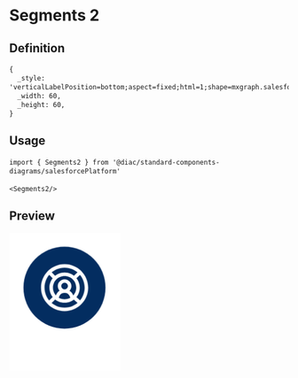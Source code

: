# Segments 2

## Definition

```
{
  _style: 'verticalLabelPosition=bottom;aspect=fixed;html=1;shape=mxgraph.salesforce.segments2;',
  _width: 60,
  _height: 60,
}
```

## Usage

```
import { Segments2 } from '@diac/standard-components-diagrams/salesforcePlatform'

<Segments2/>
```

## Preview

<img src="./segments-2.png" width="200"/>
